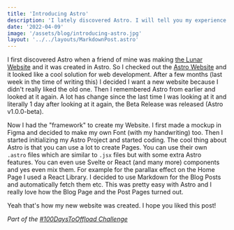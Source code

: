 ```yaml
---
title: 'Introducing Astro'
description: 'I lately discovered Astro. I will tell you my experience here!'
date: '2022-04-09'
image: '/assets/blog/introducing-astro.jpg'
layout: '../../layouts/MarkdownPost.astro'
---
```

I first discovered Astro when a friend of mine was making [the Lunar Website](https://lunar-theme.github.io) and it was created in Astro. So I checked out the [Astro Website](https://astro.build) and it looked like a cool solution for web development.
After a few months (last week in the time of writing this) I decided I want a new website because I didn't really liked the old one.
Then I remembered Astro from earlier and looked at it again. A lot has change since the last time I was looking at it and literally 1 day after looking at it again, the Beta Release was released (Astro v1.0.0-beta).

Now I had the "framework" to create my Website. I first made a mockup in Figma and decided to make my own Font (with my handwriting) too.
Then I started initializing my Astro Project and started coding.
The cool thing about Astro is that you can use a lot to create Pages. You can use their own `.astro` files which are similar to `.jsx` files but with some extra Astro features.
You can even use Svelte or React (and many more) components and yes even mix them. For example for the parallax effect on the Home Page I used a React Library.
I decided to use Markdown for the Blog Posts and automatically fetch them etc. This was pretty easy with Astro and I really love how the Blog Page and the Post Pages turned out.

Yeah that's how my new website was created. I hope you liked this post!

*Part of the [#100DaysToOffload Challenge](/blog/100DaysToOffload)*
